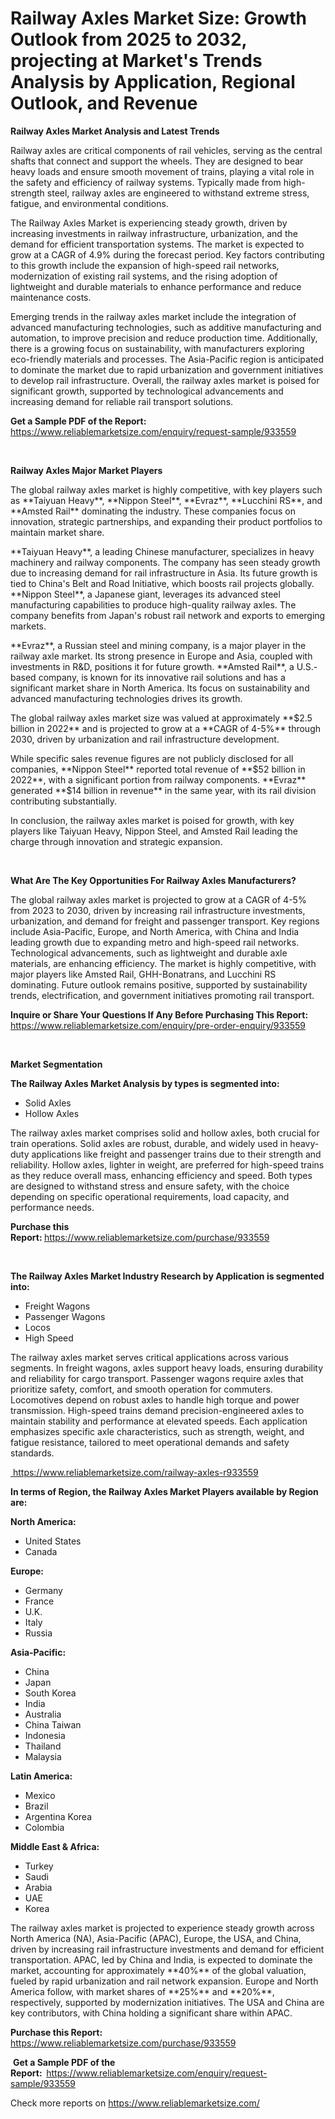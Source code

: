 <p><h1>Railway Axles Market Size: Growth Outlook from 2025 to 2032, projecting at Market's Trends Analysis by Application, Regional Outlook, and Revenue</h1></p><p><strong>Railway Axles Market Analysis and Latest Trends</strong></p>
<p><p>Railway axles are critical components of rail vehicles, serving as the central shafts that connect and support the wheels. They are designed to bear heavy loads and ensure smooth movement of trains, playing a vital role in the safety and efficiency of railway systems. Typically made from high-strength steel, railway axles are engineered to withstand extreme stress, fatigue, and environmental conditions.</p><p>The Railway Axles Market is experiencing steady growth, driven by increasing investments in railway infrastructure, urbanization, and the demand for efficient transportation systems. The market is expected to grow at a CAGR of 4.9% during the forecast period. Key factors contributing to this growth include the expansion of high-speed rail networks, modernization of existing rail systems, and the rising adoption of lightweight and durable materials to enhance performance and reduce maintenance costs.</p><p>Emerging trends in the railway axles market include the integration of advanced manufacturing technologies, such as additive manufacturing and automation, to improve precision and reduce production time. Additionally, there is a growing focus on sustainability, with manufacturers exploring eco-friendly materials and processes. The Asia-Pacific region is anticipated to dominate the market due to rapid urbanization and government initiatives to develop rail infrastructure. Overall, the railway axles market is poised for significant growth, supported by technological advancements and increasing demand for reliable rail transport solutions.</p></p>
<p><strong>Get a Sample PDF of the Report:&nbsp;</strong> <a href="https://www.reliablemarketsize.com/enquiry/request-sample/933559?utm_campaign=1888&utm_medium=2&utm_source=Github&utm_content=ia&utm_term=23012025&utm_id=railway-axles">https://www.reliablemarketsize.com/enquiry/request-sample/933559</a></p>
<p>&nbsp;</p>
<p><strong>Railway Axles Major Market Players</strong></p>
<p><p>The global railway axles market is highly competitive, with key players such as **Taiyuan Heavy**, **Nippon Steel**, **Evraz**, **Lucchini RS**, and **Amsted Rail** dominating the industry. These companies focus on innovation, strategic partnerships, and expanding their product portfolios to maintain market share.</p><p>**Taiyuan Heavy**, a leading Chinese manufacturer, specializes in heavy machinery and railway components. The company has seen steady growth due to increasing demand for rail infrastructure in Asia. Its future growth is tied to China's Belt and Road Initiative, which boosts rail projects globally. **Nippon Steel**, a Japanese giant, leverages its advanced steel manufacturing capabilities to produce high-quality railway axles. The company benefits from Japan's robust rail network and exports to emerging markets.</p><p>**Evraz**, a Russian steel and mining company, is a major player in the railway axle market. Its strong presence in Europe and Asia, coupled with investments in R&D, positions it for future growth. **Amsted Rail**, a U.S.-based company, is known for its innovative rail solutions and has a significant market share in North America. Its focus on sustainability and advanced manufacturing technologies drives its growth.</p><p>The global railway axles market size was valued at approximately **$2.5 billion in 2022** and is projected to grow at a **CAGR of 4-5%** through 2030, driven by urbanization and rail infrastructure development. </p><p>While specific sales revenue figures are not publicly disclosed for all companies, **Nippon Steel** reported total revenue of **$52 billion in 2022**, with a significant portion from railway components. **Evraz** generated **$14 billion in revenue** in the same year, with its rail division contributing substantially.</p><p>In conclusion, the railway axles market is poised for growth, with key players like Taiyuan Heavy, Nippon Steel, and Amsted Rail leading the charge through innovation and strategic expansion.</p></p>
<p>&nbsp;</p>
<p><strong>What Are The Key Opportunities For Railway Axles Manufacturers?</strong></p>
<p><p>The global railway axles market is projected to grow at a CAGR of 4-5% from 2023 to 2030, driven by increasing rail infrastructure investments, urbanization, and demand for freight and passenger transport. Key regions include Asia-Pacific, Europe, and North America, with China and India leading growth due to expanding metro and high-speed rail networks. Technological advancements, such as lightweight and durable axle materials, are enhancing efficiency. The market is highly competitive, with major players like Amsted Rail, GHH-Bonatrans, and Lucchini RS dominating. Future outlook remains positive, supported by sustainability trends, electrification, and government initiatives promoting rail transport.</p></p>
<p><strong>Inquire or Share Your Questions If Any Before Purchasing This Report:</strong> <a href="https://www.reliablemarketsize.com/enquiry/pre-order-enquiry/933559?utm_campaign=1888&utm_medium=2&utm_source=Github&utm_content=ia&utm_term=23012025&utm_id=railway-axles">https://www.reliablemarketsize.com/enquiry/pre-order-enquiry/933559</a></p>
<p>&nbsp;</p>
<p><strong>Market Segmentation</strong></p>
<p><strong>The Railway Axles Market Analysis by types is segmented into:</strong></p>
<p><ul><li>Solid Axles</li><li>Hollow Axles</li></ul></p>
<p><p>The railway axles market comprises solid and hollow axles, both crucial for train operations. Solid axles are robust, durable, and widely used in heavy-duty applications like freight and passenger trains due to their strength and reliability. Hollow axles, lighter in weight, are preferred for high-speed trains as they reduce overall mass, enhancing efficiency and speed. Both types are designed to withstand stress and ensure safety, with the choice depending on specific operational requirements, load capacity, and performance needs.</p></p>
<p><strong>Purchase this Report:&nbsp;</strong><a href="https://www.reliablemarketsize.com/purchase/933559?utm_campaign=1888&utm_medium=2&utm_source=Github&utm_content=ia&utm_term=23012025&utm_id=railway-axles">https://www.reliablemarketsize.com/purchase/933559</a></p>
<p>&nbsp;</p>
<p><strong>The Railway Axles Market Industry Research by Application is segmented into:</strong></p>
<p><ul><li>Freight Wagons</li><li>Passenger Wagons</li><li>Locos</li><li>High Speed</li></ul></p>
<p><p>The railway axles market serves critical applications across various segments. In freight wagons, axles support heavy loads, ensuring durability and reliability for cargo transport. Passenger wagons require axles that prioritize safety, comfort, and smooth operation for commuters. Locomotives depend on robust axles to handle high torque and power transmission. High-speed trains demand precision-engineered axles to maintain stability and performance at elevated speeds. Each application emphasizes specific axle characteristics, such as strength, weight, and fatigue resistance, tailored to meet operational demands and safety standards.</p></p>
<p><a href="https://www.reliablemarketsize.com/railway-axles-r933559?utm_campaign=1888&utm_medium=2&utm_source=Github&utm_content=ia&utm_term=23012025&utm_id=railway-axles">&nbsp;https://www.reliablemarketsize.com/railway-axles-r933559</a></p>
<p><strong>In terms of Region, the Railway Axles Market Players available by Region are:</strong></p>
<p>
    <p> <strong> North America: </strong>
        <ul>
            <li>United States</li>
            <li>Canada</li>
        </ul>
        </p> 
    <p> <strong> Europe: </strong>
        <ul>
            <li>Germany</li>
            <li>France</li>
            <li>U.K.</li>
            <li>Italy</li>
            <li>Russia</li>
        </ul>
        </p> 
    <p> <strong> Asia-Pacific: </strong>
        <ul>
            <li>China</li>
            <li>Japan</li>
            <li>South Korea</li>
            <li>India</li>
            <li>Australia</li>
            <li>China Taiwan</li>
            <li>Indonesia</li>
            <li>Thailand</li>
            <li>Malaysia</li>
        </ul>
        </p> 
    <p> <strong> Latin America: </strong>
        <ul>
            <li>Mexico</li>
            <li>Brazil</li>
            <li>Argentina Korea</li>
            <li>Colombia</li>
        </ul>
        </p> 
    <p> <strong> Middle East & Africa: </strong>
        <ul>
            <li>Turkey</li>
            <li>Saudi</li>
            <li>Arabia</li>
            <li>UAE</li>
            <li>Korea</li>
        </ul>
    </p>
    </p>
<p><p>The railway axles market is projected to experience steady growth across North America (NA), Asia-Pacific (APAC), Europe, the USA, and China, driven by increasing rail infrastructure investments and demand for efficient transportation. APAC, led by China and India, is expected to dominate the market, accounting for approximately **40%** of the global valuation, fueled by rapid urbanization and rail network expansion. Europe and North America follow, with market shares of **25%** and **20%**, respectively, supported by modernization initiatives. The USA and China are key contributors, with China holding a significant share within APAC.</p></p>
<p><strong>Purchase this Report: </strong><a href="https://www.reliablemarketsize.com/purchase/933559?utm_campaign=1888&utm_medium=2&utm_source=Github&utm_content=ia&utm_term=23012025&utm_id=railway-axles">https://www.reliablemarketsize.com/purchase/933559</a></p>
<p>&nbsp;<strong>Get a Sample PDF of the Report:&nbsp;&nbsp;</strong><a href="https://www.reliablemarketsize.com/enquiry/request-sample/933559?utm_campaign=1888&utm_medium=2&utm_source=Github&utm_content=ia&utm_term=23012025&utm_id=railway-axles">https://www.reliablemarketsize.com/enquiry/request-sample/933559</a></p>
<p><strong></strong></p>
<p>Check more reports on <a href="https://www.reliablemarketsize.com/?utm_campaign=1888&utm_medium=2&utm_source=Github&utm_content=ia&utm_term=23012025&utm_id=railway-axles">https://www.reliablemarketsize.com/</a></p>